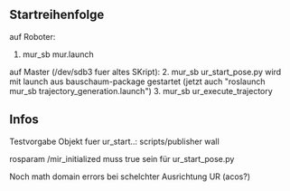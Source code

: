 ## Startreihenfolge
auf Roboter:
1. mur_sb mur.launch

auf Master (/dev/sdb3 fuer altes SKript):
2. mur_sb ur_start_pose.py wird mit launch aus bauschaum-package gestartet (jetzt auch "roslaunch mur_sb trajectory_generation.launch")
3. mur_sb ur_execute_trajectory

## Infos
Testvorgabe Objekt fuer ur_start..: scripts/publisher wall

rosparam /mir_initialized muss true sein für ur_start_pose.py

Noch math domain errors bei schelchter Ausrichtung UR (acos?)
